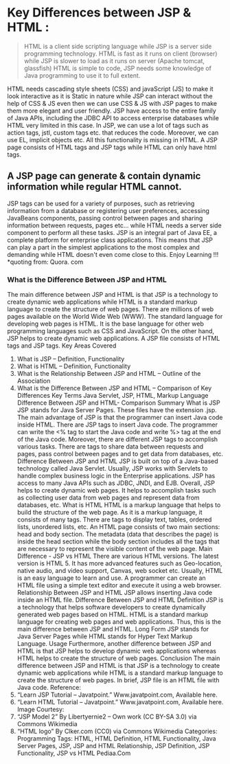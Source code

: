 # Key Differences between JSP & HTML :
>HTML is a client side scripting language while JSP is a server side programming technology.
HTML is fast as it runs on client (browser) while JSP is slower to load as it runs on server (Apache tomcat, glassfish)
HTML is simple to code, JSP needs some knowledge of Java programming to use it to full extent.

HTML needs cascading style sheets (CSS) and javaScript (JS) to make it look interactive as it is Static in nature while JSP can interact without the help of CSS & JS even then we can use CSS & JS with JSP pages to make them more elegant and user friendly.
JSP have access to the entire family of Java APIs, including the JDBC API to access enterprise databases while HTML  very limited in this case.
In JSP, we can use a lot of tags such as action tags, jstl, custom tags etc. that reduces the code. Moreover, we can use EL, implicit objects etc. All this functionality is missing in HTML.
A JSP page consists of HTML tags and JSP tags while HTML can only have html tags.

## A JSP page can generate & contain dynamic information while regular HTML cannot.
JSP tags can be used for a variety of purposes, such as retrieving information from a database or registering user preferences, accessing JavaBeans components, passing control between pages and sharing information between requests, pages etc… while HTML needs a server side component to perform all these tasks.
JSP is an integral part of Java EE, a complete platform for enterprise class applications. This means that JSP can play a part in the simplest applications to the most complex and demanding while HTML doesn't even come close to this.
Enjoy Learning !!!
*quoting from: Quora. com





### What is the Difference Between JSP and HTML
The main difference between JSP and HTML is that JSP is a technology to create dynamic web applications while HTML is a standard markup language to create the structure of web pages.
There are millions of web pages available on the World Wide Web (WWW). The standard language for developing web pages is HTML. It is the base language for other web programming languages such as CSS and JavaScript. On the other hand, JSP helps to create dynamic web applications. A JSP file consists of HTML tags and JSP tags.
Key Areas Covered
1. What is JSP
     – Definition, Functionality
2. What is HTML
     – Definition, Functionality
3. What is the Relationship Between JSP and HTML
     – Outline of the Association
4. What is the Difference Between JSP and HTML
     – Comparison of Key Differences
Key Terms
Java Servlet, JSP, HTML, Markup Language
Difference Between JSP and HTML- Comparison Summary
What is JSP
JSP stands for Java Server Pages. These files have the extension .jsp. The main advantage of JSP is that the programmer can insert Java code inside HTML. There are JSP tags to insert Java code. The programmer can write the <% tag to start the Java code and write %> tag at the end of the Java code. Moreover, there are different JSP tags to accomplish various tasks. There are tags to share data between requests and pages, pass control between pages and to get data from databases, etc.
Difference Between JSP and HTML
JSP is built on top of a Java-based technology called Java Servlet. Usually, JSP works with Servlets to handle complex business logic in the Enterprise applications. JSP has access to many Java APIs such as JDBC, JNDI, and EJB. Overall, JSP helps to create dynamic web pages. It helps to accomplish tasks such as collecting user data from web pages and represent data from databases, etc.
What is HTML
HTML is a markup language that helps to build the structure of the web page. As it is a markup language, it consists of many tags. There are tags to display text, tables, ordered lists, unordered lists, etc. An HTML page consists of two main sections: head and body section. The metadata (data that describes the page) is inside the head section while the body section includes all the tags that are necessary to represent the visible content of the web page.
Main Difference - JSP vs HTML
There are various HTML versions. The latest version is HTML 5. It has more advanced features such as Geo-location, native audio, and video support, Canvas, web socket etc. Usually, HTML is an easy language to learn and use. A programmer can create an HTML file using a simple text editor and execute it using a web browser.
Relationship Between JSP and HTML
JSP allows inserting Java code inside an HTML file.
Difference Between JSP and HTML
Definition
JSP is a technology that helps software developers to create dynamically generated web pages based on HTML. HTML is a standard markup language for creating web pages and web applications. Thus, this is the main difference between JSP and HTML.
Long Form
JSP stands for Java Server Pages while HTML stands for Hyper Text Markup Language.
Usage
Furthermore, another difference between JSP and HTML is that JSP helps to develop dynamic web applications whereas HTML helps to create the structure of web pages.
Conclusion
The main difference between JSP and HTML is that JSP is a technology to create dynamic web applications while HTML is a standard markup language to create the structure of web pages. In brief, JSP file is an HTML file with Java code.
Reference:
1. “Learn JSP Tutorial – Javatpoint.” Www.javatpoint.com, Available here.
2. “Learn HTML Tutorial – Javatpoint.” Www.javatpoint.com, Available here.
Image Courtesy:
1. “JSP Model 2” By Libertyernie2 – Own work (CC BY-SA 3.0) via Commons Wikimedia
2. “HTML logo” By Clker.com  (CC0) via Commons Wikimedia
Categories: Programming
Tags: HTML, HTML Definition, HTML Functionality, Java Server Pages, JSP, JSP and HTML Relationship, JSP Definition, JSP Functionality, JSP vs HTML
Pediaa.Com






